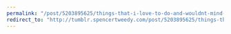 ```yaml
---
permalink: "/post/5203895625/things-that-i-love-to-do-and-wouldnt-mind-making"
redirect_to: "http://tumblr.spencertweedy.com/post/5203895625/things-that-i-love-to-do-and-wouldnt-mind-making"
---
```

